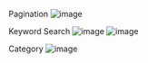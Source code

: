 Pagination
![image](https://github.com/2072038/UTS-Web-Semantik/assets/71743235/5d0bd3bf-086a-4ac5-b902-be80ea468cf9)

Keyword Search
![image](https://github.com/2072038/UTS-Web-Semantik/assets/71743235/16f76a77-4cb5-4a4b-aa3b-f506b08375c2)
![image](https://github.com/2072038/UTS-Web-Semantik/assets/71743235/28a5567a-f548-4af9-9a7d-389a61cd2c49)

Category
![image](https://github.com/2072038/UTS-Web-Semantik/assets/71743235/8d32dd3a-728c-47b4-91ca-9418aaf3826f)





